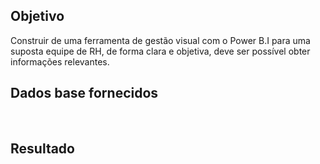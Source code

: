 ## Objetivo
Construir de uma ferramenta de gestão visual com o Power B.I para uma suposta equipe de RH, de forma clara e objetiva, deve ser possível obter informações relevantes.

## Dados base fornecidos
<p align="center">
  <img  src="prints/dados_base.png">
</p>

## Resultado 
<p align="center">
  <img  src="prints/Dashboard_final.png">
</p>